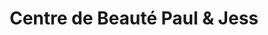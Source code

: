 ---
title: "Centre de Beauté Paul & Jess"
url: /issy-les-moulineaux/centre-de-beaute-paul-et-jess-rue-derevan/
shop: beauté
---